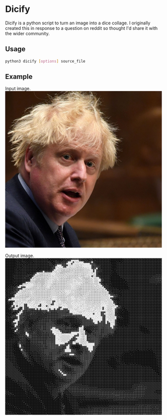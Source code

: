# Dicify

Dicify is a python script to turn an image into a dice collage. I originally created this in response to a question on reddit so thought I'd share it with the wider community.

## Usage

```bash
python3 dicify [options] source_file
```

## Example
Input image.
![input_image](./boris.jpg?raw=true)

Output image.
![output](./output.png?raw=true)
